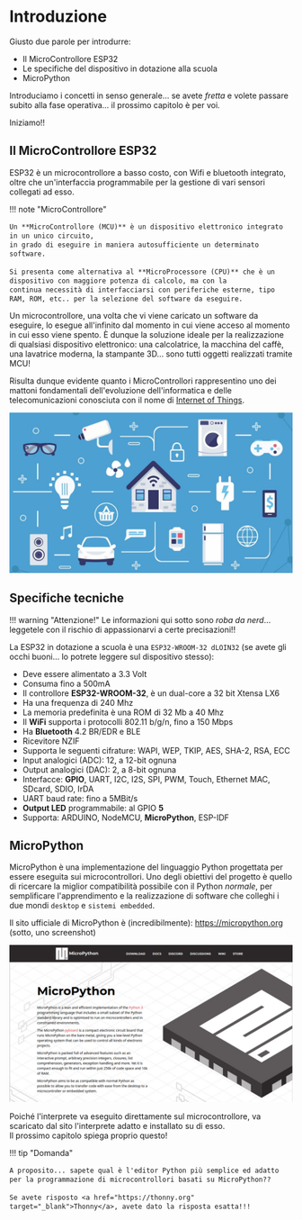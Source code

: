 # Introduzione

Giusto due parole per introdurre:

- Il MicroControllore ESP32
- Le specifiche del dispositivo in dotazione alla scuola
- MicroPython

Introduciamo i concetti in senso generale... se avete *fretta* e volete passare subito alla fase operativa... il prossimo capitolo è per voi.

Iniziamo!!

<!-- ######################################################################################################### -->


## Il MicroControllore ESP32

ESP32 è un microcontrollore a basso costo, con Wifi e bluetooth integrato, oltre che un'interfaccia programmabile per la gestione di vari sensori collegati ad esso.<br>

!!! note "MicroControllore"

    Un **MicroControllore (MCU)** è un dispositivo elettronico integrato in un unico circuito,
    in grado di eseguire in maniera autosufficiente un determinato software.

    Si presenta come alternativa al **MicroProcessore (CPU)** che è un dispositivo con maggiore potenza di calcolo, ma con la
    continua necessità di interfacciarsi con periferiche esterne, tipo RAM, ROM, etc.. per la selezione del software da eseguire.


Un microcontrollore, una volta che vi viene caricato un software da eseguire, lo esegue all'infinito dal momento in cui viene acceso al momento in cui esso viene spento.
È dunque la soluzione ideale per la realizzazione di qualsiasi dispositivo elettronico: una calcolatrice, la macchina del caffè, una lavatrice moderna, la stampante 3D... sono tutti
oggetti realizzati tramite MCU!

Risulta dunque evidente quanto i MicroControllori rappresentino uno dei mattoni fondamentali dell'evoluzione dell'informatica e delle telecomunicazioni
conosciuta con il nome di <a href="https://it.wikipedia.org/wiki/Internet_delle_cose" target="_blank">Internet of Things</a>.


![Internet of Things](images/IoT.jpg)

<!-- ######################################################################################################### -->


## Specifiche tecniche


!!! warning "Attenzione!"
    Le informazioni qui sotto sono *roba da nerd*... leggetele con il rischio di appassionarvi a certe precisazioni!!

La ESP32 in dotazione a scuola è una `ESP32-WROOM-32 dLOIN32` (se avete gli occhi buoni... lo potrete leggere sul dispositivo stesso):

- Deve essere alimentato a 3.3 Volt
- Consuma fino a 500mA
- Il controllore **ESP32-WROOM-32**, è un dual-core a 32 bit Xtensa LX6
- Ha una frequenza di 240 Mhz
- La memoria predefinita è una ROM di 32 Mb a 40 Mhz
- Il **WiFi** supporta i protocolli 802.11 b/g/n, fino a 150 Mbps
- Ha **Bluetooth** 4.2 BR/EDR e BLE
- Ricevitore NZIF
- Supporta le seguenti cifrature: WAPI, WEP, TKIP, AES, SHA-2, RSA, ECC
- Input analogici (ADC): 12, a 12-bit ognuna
- Output analogici (DAC): 2, a 8-bit ognuna
- Interfacce: **GPIO**, UART, I2C, I2S, SPI, PWM, Touch, Ethernet MAC, SDcard, SDIO, IrDA
- UART baud rate: fino a 5MBit/s
- **Output LED** programmabile: al GPIO **5**
- Supporta: ARDUINO, NodeMCU, **MicroPython**, ESP-IDF


<!-- ###################################################################### -->


## MicroPython


MicroPython è una implementazione del linguaggio Python progettata per essere eseguita sui microcontrollori. Uno degli obiettivi del progetto è quello
di ricercare la miglior compatibilità possibile con il Python *normale*, per semplificare l'apprendimento e la realizzazione di software che colleghi
i due mondi `desktop` e `sistemi embedded`.

Il sito ufficiale di MicroPython è (incredibilmente): <a href="https://micropython.org" target="_blank">https://micropython.org</a> (sotto, uno screenshot)

![MicroPython site](images/MicroPythonSite.png)

Poiché l'interprete va eseguito direttamente sul microcontrollore, va scaricato dal sito l'interprete adatto e installato su di esso. <br>
Il prossimo capitolo spiega proprio questo!


!!! tip "Domanda"

    A proposito... sapete qual è l'editor Python più semplice ed adatto per la programmazione di microcontrollori basati su MicroPython??

    Se avete risposto <a href="https://thonny.org" target="_blank">Thonny</a>, avete dato la risposta esatta!!!


<br>
<br>
<br>
